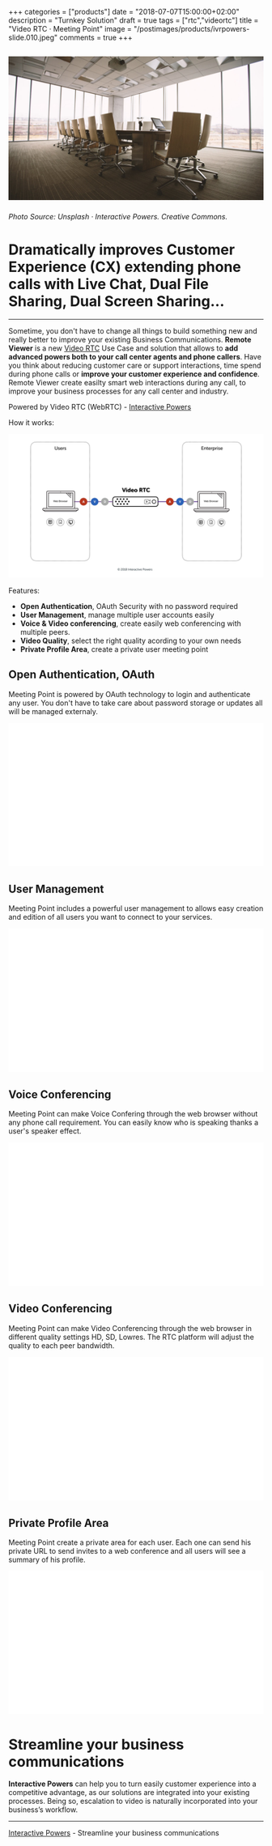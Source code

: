 +++
categories = ["products"]
date = "2018-07-07T15:00:00+02:00"
description = "Turnkey Solution"
draft = true
tags = ["rtc","videortc"]
title = "Video RTC · Meeting Point"
image = "/postimages/products/ivrpowers-slide.010.jpeg"
comments = true
+++

![Video RTC Remote Viewer](/postimages/products/ivrpowers-slide.010.jpeg)
------------
###### Photo Source: Unsplash · Interactive Powers. Creative Commons.

#	Dramatically improves Customer Experience (CX) extending phone calls with Live Chat,  Dual File Sharing, Dual Screen Sharing…
---

Sometime, you don't have to change all things to build something new and really better to improve your existing Business Communications. **Remote Viewer** is a new [Video RTC](http://blog.ivrpowers.com/post/products/video-rtc/) Use Case and solution that allows to **add advanced powers both to your call center agents and phone callers**. Have you think about reducing customer care or support interactions, time spend during phone calls or **improve your customer experience and confidence**. Remote Viewer create easilty smart web interactions during any call, to improve your business processes for any call center and industry.

Powered by Video RTC (WebRTC) - [Interactive Powers](http://www.ivrpowers.com/)

How it works:

![Meeting Point](/postimages/products/ivrpowers-turnkey-screen.004.jpeg)

Features:

* **Open Authentication**, OAuth Security with no password required 
* **User Management**, manage multiple user accounts easily
* **Voice & Video conferencing**, create easily web conferencing with multiple peers.
* **Video Quality**, select the right quality acording to your own needs
* **Private Profile Area**, create a private user meeting point

##	Open Authentication, OAuth

Meeting Point is powered by OAuth technology to login and authenticate any user. You don't have to take care about password storage or updates all will be managed externaly.

![blank](/postimages/products/ivrpowers-slide.blank.jpeg)

##	User Management

Meeting Point includes a powerful user management to allows easy creation and edition of all users you want to connect to your services.

![blank](/postimages/products/ivrpowers-slide.blank.jpeg)

##	Voice Conferencing

Meeting Point can make Voice Confering through the web browser without any phone call requirement. You can easily know who is speaking thanks a user's speaker effect.

![blank](/postimages/products/ivrpowers-slide.blank.jpeg)

##	Video Conferencing

Meeting Point can make Video Conferencing through the web browser in different quality settings HD, SD, Lowres. The RTC platform will adjust the quality to each peer bandwidth.

![blank](/postimages/products/ivrpowers-slide.blank.jpeg)

##	Private Profile Area

Meeting Point create a private area for each user. Each one can send his private URL to send invites to a web conference and all users will see a summary of his profile.

![blank](/postimages/products/ivrpowers-slide.blank.jpeg)

#	Streamline your business communications

**Interactive Powers** can help you to turn easily customer experience into a competitive advantage, as our solutions are integrated into your existing processes. Being so, escalation to video is naturally incorporated into your business’s workflow.

---
[Interactive Powers](http://www.ivrpowers.com/ ) - Streamline your business communications
